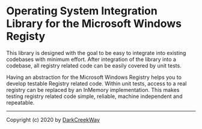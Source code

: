 ﻿# Operating System Integration Library for the Microsoft Windows Registy

This library is designed with the goal to be easy to integrate into existing codebases with minimum effort.
After integration of the library into a codebase, all registry related code can be easily covered by unit tests.

Having an abstraction for the Microsoft Windows Registry helps you to develop testable Registry related code.
Within unit tests, access to a real registry can be replaced by an InMemory implementation.
This makes testing registry related code simple, reliable, machine independent and repeatable.

---

Copyright (c) 2020 by [DarkCreekWay](https://github.com/DarkCreekWay)